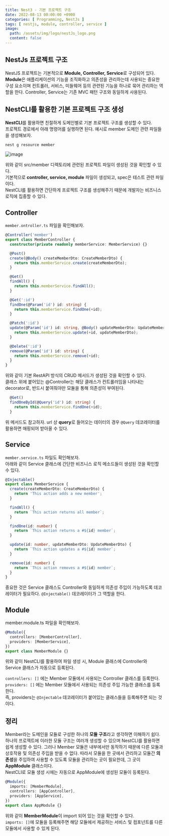 ```yaml
---
title: Nest3 - 기본 프로젝트 구조
date: 2022-08-13 00:00:00 +0900
categories: [ Programming, NestJs ]
tags: [ nestjs, module, controller, service ]
image:
  path: /assets/img/logo/nestJs_logo.png
  content: false
---
```


## NestJs 프로젝트 구조

NestJS 프로젝트는 기본적으로 **Module, Controller, Service**로 구성되어 있다.  
**Module**은 애플리케이션의 기능을 조직화하고 의존성을 관리하는데 사용되는 중요한 구성 요소이며 컨트롤러, 서비스, 미들웨어 등의 관련된 기능을 하나로 묶어 관리하는 역할을 한다.
Controller, Service는 기존 MVC 패턴 구조와 동일하게 사용된다.

## NestCLI를 활용한 기본 프로젝트 구조 생성

**NestCLI**를 활용하면 친절하게 도메인별로 기본 프로젝트 구조를 생성할 수 있다.   
프로젝트 경로에서 아래 명령어를 실행하면 된다. 예시로 member 도메인 관련 파일들을 생성해보자.

``` bash
nest g resource member
```

![image](https://github.com/youngkim90/youngkim90.github.io/assets/47030781/34105ecb-2649-46ef-88a9-3fc0b9f49eda)

위와 같이 src/member 디렉토리에 관련된 프로젝트 파일이 생성된 것을 확인할 수 있다.  
기본적으로 **controller, service, module** 파일이 생성되고, spec은 테스트 관련 파일이다.  
NestCLI를 활용하면 간단하게 프로젝트 구조를 생성해주기 때문에 개발자는 비즈니스 로직에 집중할 수 있다.

## Controller

`member.ontroller.ts` 파일을 확인해보자.

``` typescript
@Controller('member')
export class MemberController {
  constructor(private readonly memberService: MemberService) {}

  @Post()
  create(@Body() createMemberDto: CreateMemberDto) {
    return this.memberService.create(createMemberDto);
  }

  @Get()
  findAll() {
    return this.memberService.findAll();
  }

  @Get(':id')
  findOne(@Param('id') id: string) {
    return this.memberService.findOne(+id);
  }

  @Patch(':id')
  update(@Param('id') id: string, @Body() updateMemberDto: UpdateMemberDto) {
    return this.memberService.update(+id, updateMemberDto);
  }

  @Delete(':id')
  remove(@Param('id') id: string) {
    return this.memberService.remove(+id);
  }
}
```

위와 같이 기본 RestAPI 방식의 CRUD 메서드가 생성된 것을 확인할 수 있다.  
클래스 위에 붙어있는 @Controller는 해당 클래스가 컨트롤러임을 나타내는 decorator로, 반드시 붙여줘야만 모듈을 통해 의존성이 부여된다.

``` typescript
  @Get()
  findOneById(@Query('id') id: string) {
    return this.memberService.findOne(+id);
  }
```

위 메서드도 참고하자. url 상 **query**로 들어오는 데이터의 경우 `@Query` 데코레이터를 활용하면 매핑되어 받아올 수 있다.

## Service

`member.service.ts` 파일도 확인해보자.  
아래와 같이 Service 클래스에 간단한 비즈니스 로직 메소드들이 생성된 것을 확인할 수 있다.

``` typescript
@Injectable()
export class MemberService {
  create(createMemberDto: CreateMemberDto) {
    return 'This action adds a new member';
  }

  findAll() {
    return `This action returns all member`;
  }

  findOne(id: number) {
    return `This action returns a #${id} member`;
  }

  update(id: number, updateMemberDto: UpdateMemberDto) {
    return `This action updates a #${id} member`;
  }

  remove(id: number) {
    return `This action removes a #${id} member`;
  }
}
```

중요한 것은 Service 클래스도 Controller와 동일하게 의존성 주입이 가능하도록 데코레이터가 필요하다.
`@Injectable()` 데코레이터가 그 역할을 한다.

## Module

member.module.ts 파일을 확인해보자.

``` typescript
@Module({
  controllers: [MemberController],
  providers: [MemberService],
})
export class MemberModule {}
```

위와 같이 NestCLI를 활용하여 파일 생성 시, Module 클래스에 Controller와 Service 클래스가 자동으로 등록된다.

`controllers: []` 에는 Member 모듈에서 사용되는 Controller 클래스를 등록한다.  
`providers: []` 에는 Member 모듈에서 사용되는 의존성 주입 가능한 클래스를 등록한다.  
즉, providers는 `@Injectable` 데코레이터가 붙어있는 클래스들을 등록해주면 되는 것이다.

## 정리

Member라는 도메인을 모듈로 구성한 하나의 **모듈 구조**라고 생각하면 이해하기 쉽다.  
하나의 프로젝트에 이러한 모듈 구조는 여러개 생성할 수 있으며 NestCLI를 활용하면 쉽게 생성할 수 있다.
그러나 Member 모듈은 내부에서만 동작하기 때문에 다른 모듈과 상호작용 및 의존성 주입을 받을 수 없다.
따라서 모듈을 한 곳에서 관리하고 모듈간 **의존성**을 주입하여 사용할 수 있도록 모듈을 관리하는 곳이 필요한데, 그 곳이 **AppModule** 클래스이다.  
NestCLI로 모듈 생성 시에는 자동으로 AppModule에 생성된 모듈이 등록된다.

``` typescript
@Module({
  imports: [MemberModule],
  controllers: [AppController],
  providers: [AppService],
})
export class AppModule {}
```

위와 같이 **MemberModule**이 import 되어 있는 것을 확인할 수 있다.  
`imports: []`에 모듈을 등록해주면 해당 모듈에서 제공하는 서비스 및 컴포넌트를 다른 모듈에서 사용할 수 있게 된다.
